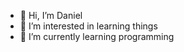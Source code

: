 - 👋 Hi, I’m Daniel 
- 👀 I’m interested in learning things
- 🌱 I’m currently learning programming

<!---
DanielSamJoseph/DanielSamJoseph is a ✨ special ✨ repository because its `README.md` (this file) appears on your GitHub profile.
You can click the Preview link to take a look at your changes.
--->
